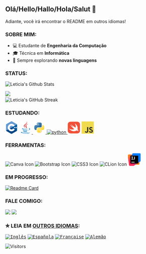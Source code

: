 ## Olá/Hello/Hallo/Hola/Salut 👋
Adiante, você irá encontrar o README em outros idiomas!

### SOBRE MIM:
- 💻 Estudante de **Engenharia da Computação**  
- 🎓  Técnica em  **Informática**  
- 🌱 Sempre explorando **novas linguagens**  
  

### STATUS:

<div>
    <img alt="Leticia's Github Stats" width="47%" src="https://github-readme-stats.vercel.app/api?username=mareshbard&show_icons=true&theme=dracula&count_private=true&hide_border=true">

  <a href="https://github.com/anuraghazra/github-readme-stats"><img width="47%" src="https://github-readme-stats.zohan.tech/api/top-langs/?username=mareshbard&layout=compact&hide_border=true&theme=dracula" /></a>    
  <img alt="Leticia's GitHub Streak" width="47%" src="https://github-readme-streak-stats.herokuapp.com/?user=mareshbard&theme=dracula&hide_border=true">  
</div>

### ESTUDANDO: 

<p> 
    </a> <img src="https://github.com/devicons/devicon/blob/v2.17.0/icons/cplusplus/cplusplus-original.svg" alt="cpp" width="40" height="40"/> </a> 
  <a href="https://www.java.com" target="_blank" rel="noreferrer"> <img src="https://raw.githubusercontent.com/devicons/devicon/master/icons/java/java-original.svg" alt="java" width="40" height="40"/> </a> <a href="https://developer.mozilla.org/en-US/docs/Web/JavaScript" target="_blank" rel="noreferrer">  <a href="https://www.python.org" target="_blank" rel="noreferrer"> <img src="https://raw.githubusercontent.com/devicons/devicon/master/icons/python/python-original.svg" alt="python" width="40" height="40"/> </a>  <a href="https://www.python.org" target="_blank" rel="noreferrer"> <img src="https://cdn.jsdelivr.net/gh/devicons/devicon@latest/icons/c/c-original.svg" alt="python" width="40" height="40"/> </a> 
  </a> <img src="https://github.com/devicons/devicon/blob/master/icons/swift/swift-original.svg" alt="swift" width="40" height="40"/>
  <img src="https://raw.githubusercontent.com/devicons/devicon/master/icons/javascript/javascript-original.svg" alt="javascript" width="40" height="40"/> </a>
      
 
 </p>


### FERRAMENTAS:      

<p> <img src="https://cdn.jsdelivr.net/gh/devicons/devicon@latest/icons/canva/canva-original.svg" alt="Canva Icon" width="40" height="40">
<img src="https://cdn.jsdelivr.net/gh/devicons/devicon@latest/icons/bootstrap/bootstrap-original.svg" alt="Bootstrap Icon" width="40" height="40">
<img src="https://cdn.jsdelivr.net/gh/devicons/devicon@latest/icons/css3/css3-original.svg" alt="CSS3 Icon" width="40" height="40"> 
<img src="https://cdn.jsdelivr.net/gh/devicons/devicon@latest/icons/clion/clion-original.svg" alt="CLion Icon" width="40" height="40">
<img src="https://github.com/devicons/devicon/blob/v2.17.0/icons/intellij/intellij-original.svg" alt="CLion Icon" width="40" height="40">
          
</p>


### EM PROGRESSO:

[![Readme Card](https://github-readme-stats.vercel.app/api/pin/?username=mareshbard&repo=POO_2025.2&theme=dracula&hide_border=true&)]([https://github.com/anuraghazra/github-readme-stats](https://github.com/mareshbard/POO_2025.2))

          

### FALE COMIGO:


<a href="https://instagram.com/let_gomesv" target="_blank"><img src="https://img.shields.io/badge/-Instagram-%23E4405F?style=for-the-badge&logo=instagram&logoColor=white" target="_blank"></a>
<a href = "mailto:leticiapereirag59@gmail.com"><img src="https://img.shields.io/badge/Gmail-D14836?style=for-the-badge&logo=gmail&logoColor=white" target="_blank"></a>

### ✮ LEIA EM [OUTROS IDIOMAS](translations/Translations.md):
<kbd>[<img title="Inglês" alt="Inglês" src="https://cdn.jsdelivr.net/gh/hjnilsson/country-flags@master/svg/us.svg" width="22">](translations/READMEen.md)</kbd>
<kbd>[<img title="Española" alt="Española" src="https://cdn.jsdelivr.net/gh/hjnilsson/country-flags@master/svg/es.svg" width="22">](translations/README.es.md)</kbd>
<kbd>[<img title="Française" alt="Française" src="https://cdn.jsdelivr.net/gh/hjnilsson/country-flags@master/svg/fr.svg" width="22">](translations/README.fr.md)</kbd>
<kbd>[<img title="Alemão" alt="Alemão" src="https://cdn.jsdelivr.net/gh/hjnilsson/country-flags@master/svg/de.svg" width="22">](translations/README.de.md)</kbd> 

![Visitors](https://komarev.com/ghpvc/?username=mareshbard&color=blue)




